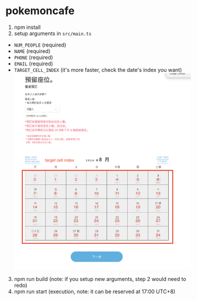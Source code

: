 # pokemoncafe

1. npm install
2. setup arguments in `src/main.ts`
- `NUM_PEOPLE` (required)
- `NAME` (required)
- `PHONE` (required)
- `EMAIL` (required)
- `TARGET_CELL_INDEX` (it's more faster, check the date's index you want)
![image](target_index_number.png)
3. npm run build (note: if you setup new arguments, step 2 would need to redo)
4. npm run start (execution, note: it can be reserved at 17:00 UTC+8)
